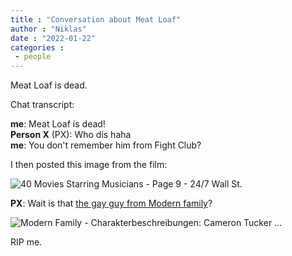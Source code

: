```yaml
---
title : "Conversation about Meat Loaf"
author : "Niklas"
date : "2022-01-22"
categories : 
 - people
---
```


Meat Loaf is dead.

Chat transcript:

**me**: Meat Loaf is dead!  
**Person X** (PX): Who dis haha  
**me**: You don't remember him from Fight Club?

I then posted this image from the film:

![40 Movies Starring Musicians - Page 9 - 24/7 Wall St.](https://external-content.duckduckgo.com/iu/?u=https%3A%2F%2F247wallst.com%2Fwp-content%2Fuploads%2F2018%2F10%2Fmeat-loaf-fight-club.jpg&f=1&nofb=1)

**PX**: Wait is that [the gay guy from Modern family](https://modernfamily.fandom.com/wiki/Cameron_Tucker)?

![Modern Family - Charakterbeschreibungen: Cameron Tucker ...](https://external-content.duckduckgo.com/iu/?u=https%3A%2F%2Fd1i5hut471lhig.cloudfront.net%2F5dbc234c6616665abba2b86aabdde31c210e4529.jpg&f=1&nofb=1)

RIP me.
